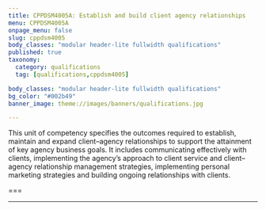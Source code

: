 ```yaml
---
title: CPPDSM4005A: Establish and build client agency relationships
menu: CPPDSM4005A
onpage_menu: false
slug: cppdsm4005
body_classes: "modular header-lite fullwidth qualifications"
published: true
taxonomy:
  category: qualifications
  tag: [qualifications,cppdsm4005]

body_classes: "modular header-lite fullwidth qualifications"
bg_color: "#002b49"
banner_image: theme://images/banners/qualifications.jpg

---
```


This unit of competency specifies the outcomes required to establish, maintain and expand client–agency relationships to support the attainment of key agency business goals. It includes communicating effectively with clients, implementing the agency’s approach to client service and client–agency relationship management strategies, implementing personal marketing strategies and building ongoing relationships with clients.

===

---
